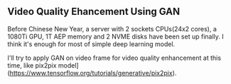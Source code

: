 ## Video Quality Ehancement Using GAN

Before Chinese New Year, a server with 2 sockets CPUs(24x2 cores), a 1080Ti GPU, 1T AEP memory and 2 NVME disks have been set up finally. I think it's enough for most of simple deep learning model.

I'll try to apply GAN on video frame for video quality enhancement at this time, like pix2pix model](https://www.tensorflow.org/tutorials/generative/pix2pix).

